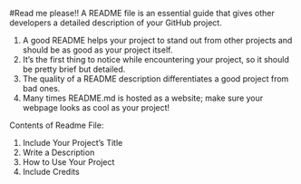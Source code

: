 #Read me please!!
A README file is an essential guide that gives other developers a detailed description of your GitHub project.

1) A good README helps your project to stand out from other projects and should be as good as your project itself.
2) It’s the first thing to notice while encountering your project, so it should be pretty brief but detailed.
3) The quality of a README description differentiates a good project from bad ones.
4) Many times README.md is hosted as a website; make sure your webpage looks as cool as your project!

Contents of Readme File:
1) Include Your Project’s Title
2) Write a Description
3) How to Use Your Project
4) Include Credits